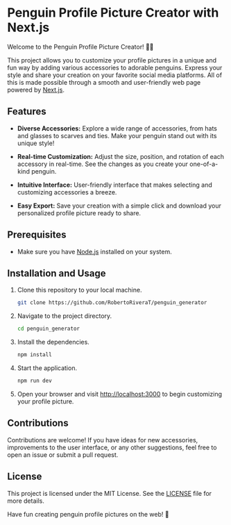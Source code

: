 # Penguin Profile Picture Creator with Next.js

Welcome to the Penguin Profile Picture Creator! 🐧✨

This project allows you to customize your profile pictures in a unique and fun way by adding various accessories to adorable penguins. Express your style and share your creation on your favorite social media platforms. All of this is made possible through a smooth and user-friendly web page powered by [Next.js](https://nextjs.org/).

## Features

- **Diverse Accessories:** Explore a wide range of accessories, from hats and glasses to scarves and ties. Make your penguin stand out with its unique style!

- **Real-time Customization:** Adjust the size, position, and rotation of each accessory in real-time. See the changes as you create your one-of-a-kind penguin.

- **Intuitive Interface:** User-friendly interface that makes selecting and customizing accessories a breeze.

- **Easy Export:** Save your creation with a simple click and download your personalized profile picture ready to share.

## Prerequisites

- Make sure you have [Node.js](https://nodejs.org/) installed on your system.

## Installation and Usage

1. Clone this repository to your local machine.
   ```bash
   git clone https://github.com/RobertoRiveraT/penguin_generator
   ```

2. Navigate to the project directory.
   ```bash
   cd penguin_generator
   ```

3. Install the dependencies.
   ```bash
   npm install
   ```

4. Start the application.
   ```bash
   npm run dev
   ```

5. Open your browser and visit [http://localhost:3000](http://localhost:3000) to begin customizing your profile picture.

## Contributions

Contributions are welcome! If you have ideas for new accessories, improvements to the user interface, or any other suggestions, feel free to open an issue or submit a pull request.

## License

This project is licensed under the MIT License. See the [LICENSE](LICENSE) file for more details.

Have fun creating penguin profile pictures on the web! 🎉
